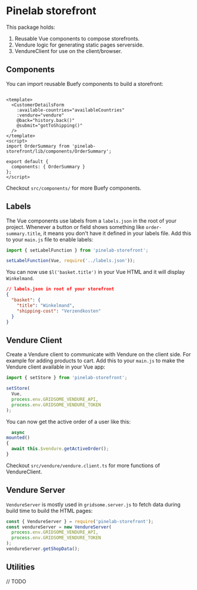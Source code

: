 # Pinelab storefront

This package holds:

1. Reusable Vue components to compose storefronts.
2. Vendure logic for generating static pages serverside.
3. VendureClient for use on the client/browser.

## Components

You can import reusable Buefy components to build a storefront:

```vue

<template>
  <CustomerDetailsForm
    :available-countries="availableCountries"
    :vendure="vendure"
    @back="history.back()"
    @submit="gotToShipping()"
  />
</template>
<script>
import OrderSummary from 'pinelab-storefront/lib/components/OrderSummary';

export default {
  components: { OrderSummary }
};
</script>
```

Checkout `src/components/` for more Buefy components.

## Labels

The Vue components use labels from a `labels.json` in the root of your project. Whenever a button or field shows
something like `order-summary.title`, it means you don't have it defined in your labels file. Add this to your `main.js`
file to enable labels:

```js
import { setLabelFunction } from 'pinelab-storefront';

setLabelFunction(Vue, require('../labels.json'));
```

You can now use `$l('basket.title')` in your Vue HTML and it will display `Winkelmand`.

```json
// labels.json in root of your storefront
{
  "basket": {
    "title": "Winkelmand",
    "shipping-cost": "Verzendkosten"
  }
}
```

## Vendure Client

Create a Vendure client to communicate with Vendure on the client side. For example for adding products to cart. Add
this to your `main.js` to make the Vendure client available in your Vue app:

```js
import { setStore } from 'pinelab-storefront';

setStore(
  Vue,
  process.env.GRIDSOME_VENDURE_API,
  process.env.GRIDSOME_VENDURE_TOKEN
);
```

You can now get the active order of a user like this:

```js
  async
mounted()
{
  await this.$vendure.getActiveOrder();
}
```

Checkout `src/vendure/vendure.client.ts` for more functions of VendureClient.

## Vendure Server

`VendureServer` is mostly used in `gridsome.server.js` to fetch data during build time to build the HTML pages:

```js
const { VendureServer } = require('pinelab-storefront');
const vendureServer = new VendureServer(
  process.env.GRIDSOME_VENDURE_API,
  process.env.GRIDSOME_VENDURE_TOKEN
);
vendureServer.getShopData();
```

## Utilities
// TODO

